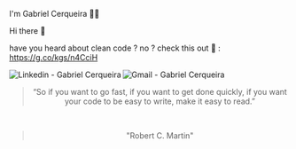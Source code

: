  I'm Gabriel Cerqueira 👨‍💻
 
 Hi there 👋
 
 have you heard about clean code ? no ? check this out :punch: : https://g.co/kgs/n4CciH
 
 <a href="https://www.linkedin.com/in/gabriel-cerqueira-a757441ab" target="_blank" >
  <img align="left" alt="Linkedin - Gabriel Cerqueira" src="https://img.shields.io/badge/-LinkedIn-blue?style=flat-square&logo=Linkedin&logoColor=white&link=https://https://www.linkedin.com/in/gabriel-cerqueira-a757441ab/"">
</a>&nbsp;&nbsp;&nbsp;

<a href="mailto:gabcsilva97@gmail.com" target="_blank" >
  <img align="left" alt="Gmail - Gabriel Cerqueira" src="https://img.shields.io/badge/-Gmail-c14438?style=flat-square&logo=Gmail&logoColor=white&link=mailto:gabcsilva97@gmail.com&longCache=true"">
</a>&nbsp;&nbsp;&nbsp;
<blockquote align="center">“So if you want to go fast, if you want to get done quickly, if you want your code to be easy to write, make it easy to read.”</blockquote><br>
<blockquote align="center">"Robert C. Martin"</blockquote>

